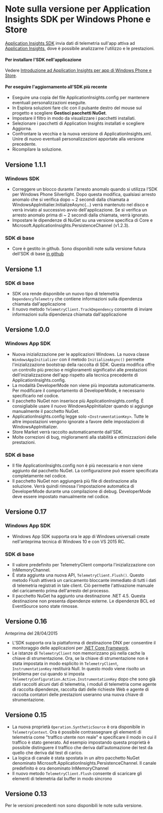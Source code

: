 <properties 
	pageTitle="Note sulla versione per Application Insights per Windows" 
	description="Gli aggiornamenti più recenti per Windows Store SDK." 
	services="application-insights" 
    documentationCenter=""
	authors="alancameronwills" 
	manager="douge"/>
<tags 
	ms.service="application-insights" 
	ms.workload="tbd" 
	ms.tgt_pltfrm="ibiza" 
	ms.devlang="na" 
	ms.topic="article" 
	ms.date="09/18/2015" 
	ms.author="sergkanz"/>
 
# Note sulla versione per Application Insights SDK per Windows Phone e Store

[Application Insights SDK](app-insights-windows-get-started.md) invia dati di telemetria sull'app attiva ad [Application Insights](https://azure.microsoft.com/services/application-insights/), dove è possibile analizzarne l'utilizzo e le prestazioni.


#### Per installare l'SDK nell'applicazione

Vedere [Introduzione ad Application Insights per app di Windows Phone e Store](app-insights-windows-get-started.md).

#### Per eseguire l'aggiornamento all'SDK più recente 

* Eseguire una copia del file ApplicationInsights.config per mantenere eventuali personalizzazioni eseguite.
* In Esplora soluzioni fare clic con il pulsante destro del mouse sul progetto e scegliere **Gestisci pacchetti NuGet**.
* Impostare il filtro in modo da visualizzare i pacchetti installati. 
* Selezionare i pacchetti di Application Insights installati e scegliere Aggiorna.
* Confrontare la vecchia e la nuova versione di ApplicationInsights.xml. Unire di nuovo eventuali personalizzazioni apportate alla versione precedente.
* Ricompilare la soluzione.

## Versione 1.1.1

### Windows SDK

- Correggere un blocco durante l'arresto anomalo quando si utilizza l’SDK per Windows Phone Silverlight. Dopo questa modifica, qualsiasi arresto anomalo che si verifica dopo ~ 2 secondi dalla chiamata a WindowsAppInitialier.InitializeAsync(...) verrà mantenuto nel disco e verrà inviato al successivo avvio dell'applicazione. Se si verifica un arresto anomalo prima di ~ 2 secondi dalla chiamata, verrà ignorato.  
- Impostare le dipendenze di NuGet su una versione specifica di Core e Microsoft.ApplicationInsights.PersistenceChannel (v1.2.3).   

### SDK di base

- Core è gestito in github. Sono disponibili note sulla versione futura dell’SDK di base [in github](http://github.com/Microsoft/ApplicationInsights-dotnet/releases)

## Versione 1.1

### SDK di base

- SDK ora rende disponibile un nuovo tipo di telemetria ```DependencyTelemetry``` che contiene informazioni sulla dipendenza chiamata dall'applicazione
- Il nuovo metodo ```TelemetryClient.TrackDependency``` consente di inviare informazioni sulla dipendenza chiamata dall'applicazione

## Versione 1.0.0

### Windows App SDK

- Nuova inizializzazione per le applicazioni Windows. La nuova classe `WindowsAppInitializer` con il metodo `InitializeAsync()` permette l'inizializzazione bootstrap della raccolta di SDK. Questa modifica offre un controllo più preciso e miglioramenti significativi alle prestazioni dell'inizializzazione dell'app rispetto alla tecnica precedente di ApplicationInsights.config.
- La modalità DeveloperMode non viene più impostata automaticamente. Per modificare il comportamento di DeveloperMode, è necessario specificarlo nel codice.
- Il pacchetto NuGet non inserisce più ApplicationInsights.config. È consigliabile usare il nuovo WindowsAppInitializer quando si aggiunge manualmente il pacchetto NuGet.
- ApplicationInsights.config legge solo `<InstrumentationKey>`. Tutte le altre impostazioni vengono ignorate a favore delle impostazioni di WindowsAppInitializer.
- Store Market verrà raccolto automaticamente dall'SDK.
- Molte correzioni di bug, miglioramenti alla stabilità e ottimizzazioni delle prestazioni.

### SDK di base

- Il file ApplicationInsights.config non è più necessario e non viene aggiunto dal pacchetto NuGet. La configurazione può essere specificata completamente nel codice.
- Il pacchetto NuGet non aggiungerà più file di destinazione alla soluzione. Verrà quindi rimossa l'impostazione automatica di DeveloperMode durante una compilazione di debug. DeveloperMode deve essere impostato manualmente nel codice.

## Versione 0.17

### Windows App SDK

- Windows App SDK supporta ora le app di Windows universali create nell'anteprima tecnica di Windows 10 e con VS 2015 RC.

### SDK di base

- Il valore predefinito per TelemetryClient comporta l'inizializzazione con InMemoryChannel.
- È stata aggiunta una nuova API, `TelemetryClient.Flush()`. Questo metodo Flush attiverà un caricamento bloccante immediato di tutti i dati di telemetria registrati in tale client. Ciò permette l'attivazione manuale del caricamento prima dell'arresto del processo.
- Il pacchetto NuGet ha aggiunto una destinazione .NET 4.5. Questa destinazione non presenta dipendenze esterne. Le dipendenze BCL ed EventSource sono state rimosse.

## Versione 0.16 

Anteprima del 28/04/2015

- L'SDK supporta ora la piattaforma di destinazione DNX per consentire il monitoraggio delle applicazioni per [.NET Core Framework](http://www.dotnetfoundation.org/NETCore5).
- Le istanze di ```TelemetryClient``` non memorizzano più nella cache la chiave di strumentazione. Ora, se la chiave di strumentazione non è stata impostata in modo esplicito in ```TelemetryClient```, ```InstrumentationKey``` restituirà Null. In questo modo viene risolto un problema per cui quando si imposta ```TelemetryConfiguration.Active.InstrumentationKey``` dopo che sono già stati raccolti alcuni dati di telemetria, i moduli di telemetria come agente di raccolta dipendenze, raccolta dati delle richieste Web e agente di raccolta contatori delle prestazioni useranno una nuova chiave di strumentazione.

## Versione 0.15

- La nuova proprietà ```Operation.SyntheticSource``` è ora disponibile in ```TelemetryContext```. Ora è possibile contrassegnare gli elementi di telemetria come "traffico utente non reale" e specificare il modo in cui il traffico è stato generato. Ad esempio impostando questa proprietà è possibile distinguere il traffico che deriva dall'automazione dei test da quello che deriva dal test di carico.
- La logica di canale è stata spostata in un altro pacchetto NuGet denominato Microsoft.ApplicationInsights.PersistenceChannel. Il canale predefinito è ora denominato InMemoryChannel
- Il nuovo metodo ```TelemetryClient.Flush``` consente di scaricare gli elementi di telemetria dal buffer in modo sincrono

## Versione 0.13

Per le versioni precedenti non sono disponibili le note sulla versione.

<!---HONumber=AcomDC_0128_2016-->